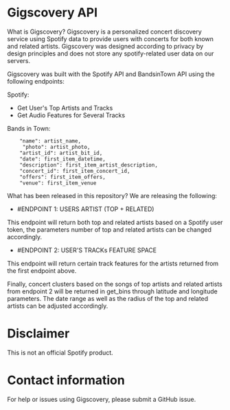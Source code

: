 # Gigscovery API

What is Gigscovery?
Gigscovery is a personalized concert discovery service using Spotify data to provide users with concerts for both known and related artists. Gigscovery was designed according to privacy by design principles and does not store any spotify-related user data on our servers. 

Gigscovery was built with the Spotify API and BandsinTown API using the following endpoints: 

Spotify:
- Get User's Top Artists and Tracks
- Get Audio Features for Several Tracks

Bands in Town:

        "name": artist_name,
         "photo": artist_photo,
        "artist_id": artist_bit_id,
        "date": first_item_datetime,
        "description": first_item_artist_description,
        "concert_id": first_item_concert_id,
        "offers": first_item_offers,
        "venue": first_item_venue

What has been released in this repository?
We are releasing the following: 

- #ENDPOINT 1: USERS ARTIST (TOP + RELATED)

This endpoint will return both top and related artists based on a Spotify user token, the parameters number of top and related artists can be changed accordingly. 

- #ENDPOINT 2: USER'S TRACKs FEATURE SPACE

This endpoint will return certain track features for the artists returned from the first endpoint above. 

Finally, concert clusters based on the songs of top artists and related artists from endpoint 2 will be returned in get_bins through latitude and longitude parameters. The date range as well as the radius of the top and related artists can be adjusted accordingly. 


# Disclaimer

This is not an official Spotify product.

# Contact information

For help or issues using Gigscovery, please submit a GitHub issue.
